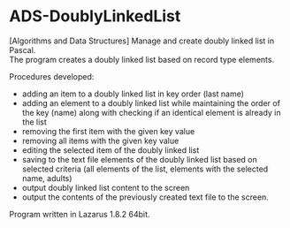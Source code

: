 # ADS-DoublyLinkedList
 [Algorithms and Data Structures] Manage and create doubly linked list in Pascal.  
 The program creates a doubly linked list based on record type elements.  
  
Procedures developed:
- adding an item to a doubly linked list in key order (last name)
- adding an element to a doubly linked list while maintaining the order of the key (name) along with checking if an identical element is already in the list
- removing the first item with the given key value
- removing all items with the given key value
- editing the selected item of the doubly linked list
- saving to the text file elements of the doubly linked list based on selected criteria (all elements of the list, elements with the selected name, adults)
- output doubly linked list content to the screen
- output the contents of the previously created text file to the screen.
   
 Program written in Lazarus 1.8.2 64bit.

